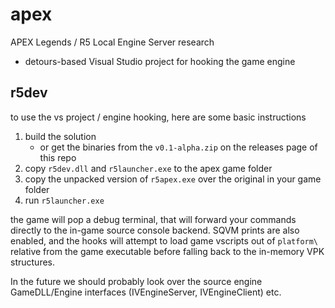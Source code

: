 # apex

APEX Legends / R5 Local Engine Server research

 * detours-based Visual Studio project for hooking the game engine

## r5dev

to use the vs project / engine hooking, here are some basic instructions

1. build the solution
	* or get the binaries from the `v0.1-alpha.zip` on the releases page of this repo
2. copy `r5dev.dll` and `r5launcher.exe` to the apex game folder
3. copy the unpacked version of `r5apex.exe` over the original in your game folder
4. run `r5launcher.exe`

the game will pop a debug terminal, that will forward your commands directly to the in-game source console backend. SQVM prints are also enabled, and the hooks will attempt to load game vscripts out of `platform\` relative from the game executable before falling back to the in-memory VPK structures.

In the future we should probably look over the source engine GameDLL/Engine interfaces (IVEngineServer, IVEngineClient) etc.